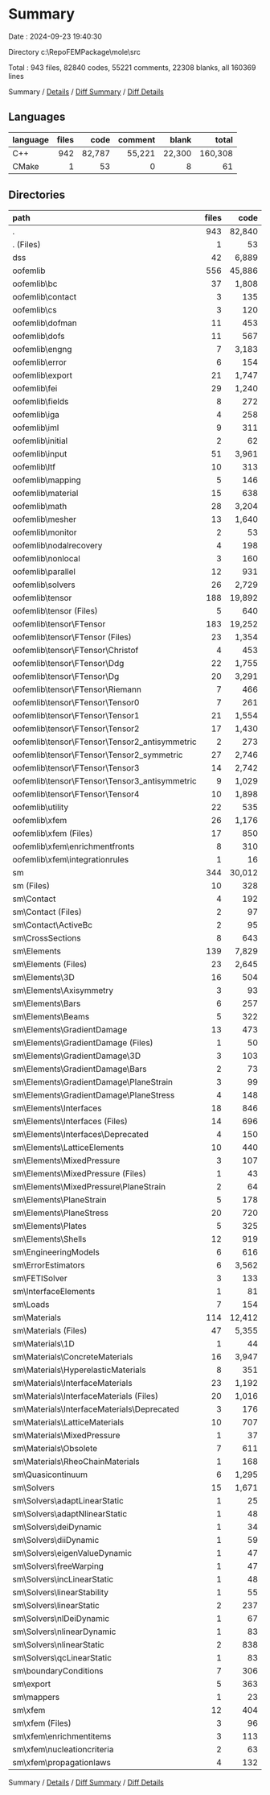 # Summary

Date : 2024-09-23 19:40:30

Directory c:\\RepoFEMPackage\\mole\\src

Total : 943 files,  82840 codes, 55221 comments, 22308 blanks, all 160369 lines

Summary / [Details](details.md) / [Diff Summary](diff.md) / [Diff Details](diff-details.md)

## Languages
| language | files | code | comment | blank | total |
| :--- | ---: | ---: | ---: | ---: | ---: |
| C++ | 942 | 82,787 | 55,221 | 22,300 | 160,308 |
| CMake | 1 | 53 | 0 | 8 | 61 |

## Directories
| path | files | code | comment | blank | total |
| :--- | ---: | ---: | ---: | ---: | ---: |
| . | 943 | 82,840 | 55,221 | 22,308 | 160,369 |
| . (Files) | 1 | 53 | 0 | 8 | 61 |
| dss | 42 | 6,889 | 2,707 | 1,887 | 11,483 |
| oofemlib | 556 | 45,886 | 30,012 | 10,389 | 86,287 |
| oofemlib\\bc | 37 | 1,808 | 2,273 | 706 | 4,787 |
| oofemlib\\contact | 3 | 135 | 232 | 69 | 436 |
| oofemlib\\cs | 3 | 120 | 288 | 36 | 444 |
| oofemlib\\dofman | 11 | 453 | 981 | 148 | 1,582 |
| oofemlib\\dofs | 11 | 567 | 925 | 156 | 1,648 |
| oofemlib\\engng | 7 | 3,183 | 1,498 | 756 | 5,437 |
| oofemlib\\error | 6 | 154 | 303 | 61 | 518 |
| oofemlib\\export | 21 | 1,747 | 1,366 | 512 | 3,625 |
| oofemlib\\fei | 29 | 1,240 | 1,663 | 381 | 3,284 |
| oofemlib\\fields | 8 | 272 | 528 | 98 | 898 |
| oofemlib\\iga | 4 | 258 | 279 | 53 | 590 |
| oofemlib\\iml | 9 | 311 | 453 | 104 | 868 |
| oofemlib\\initial | 2 | 62 | 158 | 20 | 240 |
| oofemlib\\input | 51 | 3,961 | 4,160 | 982 | 9,103 |
| oofemlib\\ltf | 10 | 313 | 565 | 106 | 984 |
| oofemlib\\mapping | 5 | 146 | 267 | 65 | 478 |
| oofemlib\\material | 15 | 638 | 1,121 | 211 | 1,970 |
| oofemlib\\math | 28 | 3,204 | 3,385 | 659 | 7,248 |
| oofemlib\\mesher | 13 | 1,640 | 1,188 | 315 | 3,143 |
| oofemlib\\monitor | 2 | 53 | 102 | 20 | 175 |
| oofemlib\\nodalrecovery | 4 | 198 | 279 | 54 | 531 |
| oofemlib\\nonlocal | 3 | 160 | 415 | 57 | 632 |
| oofemlib\\parallel | 12 | 931 | 1,219 | 285 | 2,435 |
| oofemlib\\solvers | 26 | 2,729 | 1,767 | 662 | 5,158 |
| oofemlib\\tensor | 188 | 19,892 | 2,279 | 3,148 | 25,319 |
| oofemlib\\tensor (Files) | 5 | 640 | 345 | 125 | 1,110 |
| oofemlib\\tensor\\FTensor | 183 | 19,252 | 1,934 | 3,023 | 24,209 |
| oofemlib\\tensor\\FTensor (Files) | 23 | 1,354 | 101 | 188 | 1,643 |
| oofemlib\\tensor\\FTensor\\Christof | 4 | 453 | 99 | 71 | 623 |
| oofemlib\\tensor\\FTensor\\Ddg | 22 | 1,755 | 227 | 276 | 2,258 |
| oofemlib\\tensor\\FTensor\\Dg | 20 | 3,291 | 289 | 529 | 4,109 |
| oofemlib\\tensor\\FTensor\\Riemann | 7 | 466 | 89 | 75 | 630 |
| oofemlib\\tensor\\FTensor\\Tensor0 | 7 | 261 | 17 | 31 | 309 |
| oofemlib\\tensor\\FTensor\\Tensor1 | 21 | 1,554 | 170 | 319 | 2,043 |
| oofemlib\\tensor\\FTensor\\Tensor2 | 17 | 1,430 | 163 | 268 | 1,861 |
| oofemlib\\tensor\\FTensor\\Tensor2_antisymmetric | 2 | 273 | 85 | 51 | 409 |
| oofemlib\\tensor\\FTensor\\Tensor2_symmetric | 27 | 2,746 | 309 | 441 | 3,496 |
| oofemlib\\tensor\\FTensor\\Tensor3 | 14 | 2,742 | 171 | 398 | 3,311 |
| oofemlib\\tensor\\FTensor\\Tensor3_antisymmetric | 9 | 1,029 | 74 | 148 | 1,251 |
| oofemlib\\tensor\\FTensor\\Tensor4 | 10 | 1,898 | 140 | 228 | 2,266 |
| oofemlib\\utility | 22 | 535 | 1,083 | 167 | 1,785 |
| oofemlib\\xfem | 26 | 1,176 | 1,235 | 558 | 2,969 |
| oofemlib\\xfem (Files) | 17 | 850 | 848 | 421 | 2,119 |
| oofemlib\\xfem\\enrichmentfronts | 8 | 310 | 345 | 128 | 783 |
| oofemlib\\xfem\\integrationrules | 1 | 16 | 42 | 9 | 67 |
| sm | 344 | 30,012 | 22,502 | 10,024 | 62,538 |
| sm (Files) | 10 | 328 | 623 | 114 | 1,065 |
| sm\\Contact | 4 | 192 | 173 | 100 | 465 |
| sm\\Contact (Files) | 2 | 97 | 96 | 47 | 240 |
| sm\\Contact\\ActiveBc | 2 | 95 | 77 | 53 | 225 |
| sm\\CrossSections | 8 | 643 | 757 | 210 | 1,610 |
| sm\\Elements | 139 | 7,829 | 7,020 | 2,789 | 17,638 |
| sm\\Elements (Files) | 23 | 2,645 | 1,722 | 770 | 5,137 |
| sm\\Elements\\3D | 16 | 504 | 703 | 183 | 1,390 |
| sm\\Elements\\Axisymmetry | 3 | 93 | 124 | 40 | 257 |
| sm\\Elements\\Bars | 6 | 257 | 251 | 104 | 612 |
| sm\\Elements\\Beams | 5 | 322 | 263 | 98 | 683 |
| sm\\Elements\\GradientDamage | 13 | 473 | 461 | 184 | 1,118 |
| sm\\Elements\\GradientDamage (Files) | 1 | 50 | 40 | 30 | 120 |
| sm\\Elements\\GradientDamage\\3D | 3 | 103 | 114 | 39 | 256 |
| sm\\Elements\\GradientDamage\\Bars | 2 | 73 | 74 | 24 | 171 |
| sm\\Elements\\GradientDamage\\PlaneStrain | 3 | 99 | 101 | 37 | 237 |
| sm\\Elements\\GradientDamage\\PlaneStress | 4 | 148 | 132 | 54 | 334 |
| sm\\Elements\\Interfaces | 18 | 846 | 911 | 352 | 2,109 |
| sm\\Elements\\Interfaces (Files) | 14 | 696 | 750 | 284 | 1,730 |
| sm\\Elements\\Interfaces\\Deprecated | 4 | 150 | 161 | 68 | 379 |
| sm\\Elements\\LatticeElements | 10 | 440 | 532 | 244 | 1,216 |
| sm\\Elements\\MixedPressure | 3 | 107 | 107 | 52 | 266 |
| sm\\Elements\\MixedPressure (Files) | 1 | 43 | 41 | 24 | 108 |
| sm\\Elements\\MixedPressure\\PlaneStrain | 2 | 64 | 66 | 28 | 158 |
| sm\\Elements\\PlaneStrain | 5 | 178 | 191 | 72 | 441 |
| sm\\Elements\\PlaneStress | 20 | 720 | 867 | 279 | 1,866 |
| sm\\Elements\\Plates | 5 | 325 | 277 | 121 | 723 |
| sm\\Elements\\Shells | 12 | 919 | 611 | 290 | 1,820 |
| sm\\EngineeringModels | 6 | 616 | 325 | 171 | 1,112 |
| sm\\ErrorEstimators | 6 | 3,562 | 697 | 893 | 5,152 |
| sm\\FETISolver | 3 | 133 | 218 | 36 | 387 |
| sm\\InterfaceElements | 1 | 81 | 43 | 30 | 154 |
| sm\\Loads | 7 | 154 | 367 | 62 | 583 |
| sm\\Materials | 114 | 12,412 | 9,576 | 4,439 | 26,427 |
| sm\\Materials (Files) | 47 | 5,355 | 4,128 | 1,673 | 11,156 |
| sm\\Materials\\1D | 1 | 44 | 74 | 15 | 133 |
| sm\\Materials\\ConcreteMaterials | 16 | 3,947 | 2,251 | 1,369 | 7,567 |
| sm\\Materials\\HyperelasticMaterials | 8 | 351 | 534 | 152 | 1,037 |
| sm\\Materials\\InterfaceMaterials | 23 | 1,192 | 1,395 | 499 | 3,086 |
| sm\\Materials\\InterfaceMaterials (Files) | 20 | 1,016 | 1,172 | 431 | 2,619 |
| sm\\Materials\\InterfaceMaterials\\Deprecated | 3 | 176 | 223 | 68 | 467 |
| sm\\Materials\\LatticeMaterials | 10 | 707 | 578 | 488 | 1,773 |
| sm\\Materials\\MixedPressure | 1 | 37 | 45 | 22 | 104 |
| sm\\Materials\\Obsolete | 7 | 611 | 394 | 154 | 1,159 |
| sm\\Materials\\RheoChainMaterials | 1 | 168 | 177 | 67 | 412 |
| sm\\Quasicontinuum | 6 | 1,295 | 473 | 287 | 2,055 |
| sm\\Solvers | 15 | 1,671 | 1,025 | 457 | 3,153 |
| sm\\Solvers\\adaptLinearStatic | 1 | 25 | 50 | 12 | 87 |
| sm\\Solvers\\adaptNlinearStatic | 1 | 48 | 90 | 14 | 152 |
| sm\\Solvers\\deiDynamic | 1 | 34 | 62 | 10 | 106 |
| sm\\Solvers\\diiDynamic | 1 | 59 | 55 | 16 | 130 |
| sm\\Solvers\\eigenValueDynamic | 1 | 47 | 48 | 10 | 105 |
| sm\\Solvers\\freeWarping | 1 | 47 | 56 | 19 | 122 |
| sm\\Solvers\\incLinearStatic | 1 | 48 | 63 | 16 | 127 |
| sm\\Solvers\\linearStability | 1 | 55 | 59 | 15 | 129 |
| sm\\Solvers\\linearStatic | 2 | 237 | 113 | 79 | 429 |
| sm\\Solvers\\nlDeiDynamic | 1 | 67 | 100 | 20 | 187 |
| sm\\Solvers\\nlinearDynamic | 1 | 83 | 64 | 24 | 171 |
| sm\\Solvers\\nlinearStatic | 2 | 838 | 207 | 190 | 1,235 |
| sm\\Solvers\\qcLinearStatic | 1 | 83 | 58 | 32 | 173 |
| sm\\boundaryConditions | 7 | 306 | 367 | 126 | 799 |
| sm\\export | 5 | 363 | 267 | 115 | 745 |
| sm\\mappers | 1 | 23 | 46 | 8 | 77 |
| sm\\xfem | 12 | 404 | 525 | 187 | 1,116 |
| sm\\xfem (Files) | 3 | 96 | 152 | 57 | 305 |
| sm\\xfem\\enrichmentitems | 3 | 113 | 133 | 40 | 286 |
| sm\\xfem\\nucleationcriteria | 2 | 63 | 70 | 31 | 164 |
| sm\\xfem\\propagationlaws | 4 | 132 | 170 | 59 | 361 |

Summary / [Details](details.md) / [Diff Summary](diff.md) / [Diff Details](diff-details.md)